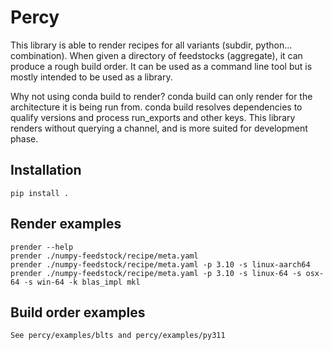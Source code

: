 # Percy

  This library is able to render recipes for all variants (subdir, python... combination). 
  When given a directory of feedstocks (aggregate), it can produce a rough build order.
  It can be used as a command line tool but is mostly intended to be used as a library.
  
  Why not using conda build to render? 
  conda build can only render for the architecture it is being run from. 
  conda build resolves dependencies to qualify versions and process run_exports and other keys.
  This library renders without querying a channel, and is more suited for development phase.


  ## Installation
  
    pip install .
    
  ## Render examples
  
    prender --help
    prender ./numpy-feedstock/recipe/meta.yaml
    prender ./numpy-feedstock/recipe/meta.yaml -p 3.10 -s linux-aarch64
    prender ./numpy-feedstock/recipe/meta.yaml -p 3.10 -s linux-64 -s osx-64 -s win-64 -k blas_impl mkl

  ## Build order examples

    See percy/examples/blts and percy/examples/py311
